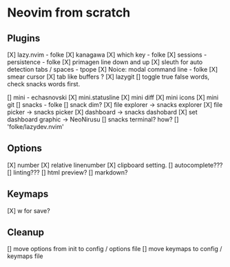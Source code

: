# Neovim from scratch

## Plugins

[X] lazy.nvim - folke
[X] kanagawa
[X] which key - folke
[X] sessions - persistence - folke
[X] primagen line down and up
[X] sleuth for auto detection tabs / spaces - tpope
[X] Noice: modal command line - folke
[X] smear cursor
[X] tab like buffers ?
[X] lazygit
[] toggle true false words, check snacks words first.

[] mini - echasnovski
  [X] mini.statusline
  [X] mini diff
  [X] mini icons
  [X] mini git
[] snacks - folke
  [] snack dim?
  [X] file explorer -> snacks explorer
  [X] file picker -> snacks picker
  [X] dashboard -> snacks dashobard
  [X] set dashboard graphic -> NeoNirusu
  [] snacks terminal? how?
[] 'folke/lazydev.nvim'

## Options
[X] number
[X] relative linenumber
[X] clipboard setting. 
[] autocomplete???
[] linting???
[] html preview?
[] markdown?

## Keymaps
[X] w for save?

## Cleanup
[] move options from init to config / options file
[] move keymaps to config / keymaps file

